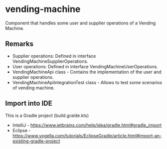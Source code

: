 # vending-machine
Component that handles some user and supplier operations of a Vending Machine.

## Remarks
* Supplier operations: Defined in interface VendingMachineSupplierOperations.
* User operations: Defined in interface VendingMachineUserOperations.
* VendingMachineApi class - Contains the implementation of the user and supplier operations.
* VendingMachineApiIntegrationTest class - Allows to test some scenarios of vending machine.

## Import into IDE
This is a Gradle project (build.gralde.kts)
* IntelliJ - https://www.jetbrains.com/help/idea/gradle.html#gradle_import
* Eclipse - https://www.vogella.com/tutorials/EclipseGradle/article.html#import-an-existing-gradle-project
